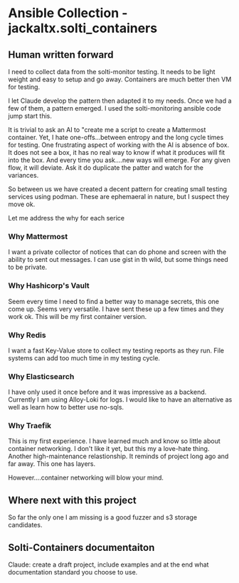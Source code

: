 # Ansible Collection - jackaltx.solti_containers

## Human written forward

I need to collect data from the solti-monitor testing. It needs to be light weight
and easy to setup and go away.  Containers are much better then VM for testing.

I let Claude develop the pattern then adapted it to my needs.  Once we had a few of
them, a pattern emerged. I used the solti-monitoring ansible code jump start this.

It is trivial to ask an AI to "create me a script to create a Mattermost container.
Yet, I hate one-offs...between entropy and the long cycle times for testing. One
frustrating aspect of working with the AI is absence of box.  It does not see a box,
it has no real way to know if what it produces will fit into the box.  And every
time you ask....new ways will emerge.  For any given flow, it will deviate. Ask it do
duplicate the patter and watch for the variances.  

So between us we have created a decent pattern for creating small testing
services using podman.  These are ephemaeral in nature, but I suspect they
move ok.  

Let me address the why for each serice

### Why Mattermost

I want a private collector of notices that can do phone and screen with the ability
to sent out messages.  I can use gist in th wild, but some things need to be private.

### Why Hashicorp's Vault

Seem every time I need to find a better way to manage secrets, this one come up.
Seems very versatile.  I have sent these up a few times and they work ok.  This will
be my first container version.

### Why Redis

I want a fast Key-Value store to collect my testing reports as they run. File systems
can add too much time in my testing cycle.

### Why Elasticsearch

I have only used it once before and it was impressive as a backend.  Currently I am using
Alloy-Loki for logs. I would like to have an alternative as well as learn how to better use
no-sqls.

### Why Traefik

This is my first experience.  I have learned much and know so little about container
networking.  I don't like it yet, but this my a love-hate thing.  Another high-maintenance
relastionship.  It reminds of project long ago and far away. This one has layers.

However....container networking will blow your mind.

## Where next with this project

So far the only one I am missing is a good fuzzer and  s3 storage candidates.

## Solti-Containers documentaiton

Claude: create a draft project, include examples and at the end what documentation
standard you choose to use.
